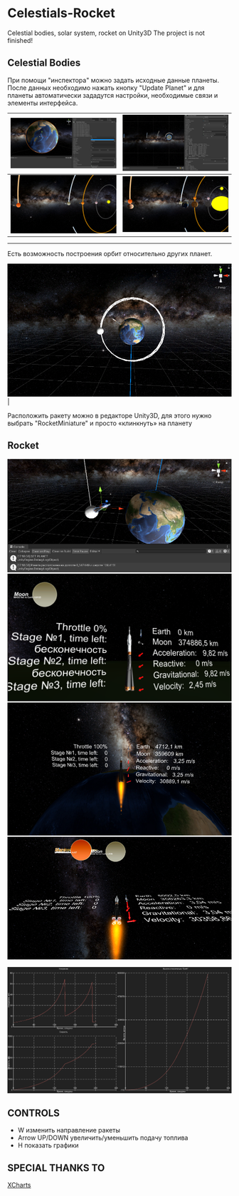 # Celestials-Rocket
Celestial bodies, solar system, rocket on Unity3D
The project is not finished!

## Celestial Bodies ##

При помощи "инспектора" можно задать исходные данные планеты. 
После данных необходимо нажать кнопку "Update Planet" и для планеты автоматически зададутся настройки, 
необходимые связи и элементы интерфейса.

| ![alt text](Images/inspector_1.png) | ![alt text](Images/inspector_2.png) |
|------------------------------------|--------------------------------------|
|![alt text](Images/orbits_1.png)|![alt text](Images/orbits_2.png)|
-----------------------------------------------------------------------------

Есть возможность построения орбит относительно других планет.

![alt text](Images/orbits_3.png)|

Расположить ракету можно в редакторе Unity3D, для этого нужно выбрать "RocketMiniature" и просто «клинкнуть» на планету

## Rocket ##

![alt text](Images/rocket_1.png)
![alt text](Images/rocket_2.png)
![alt text](Images/rocket_3.png)
![alt text](Images/rocket_4.png)

![alt text](Images/graph_1.png)

## CONTROLS ##
* W изменить направление ракеты
* Arrow UP/DOWN увеличить/уменьшить подачу топлива
* H показать графики

## SPECIAL THANKS TO ##
[XCharts](https://github.com/monitor1394/unity-ugui-XCharts)</br>

